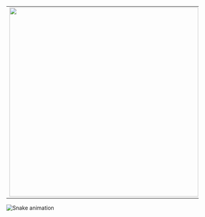 

<center>
  <table>
    <tr>
        <td><img width="495px" align="left" src="https://github-readme-stats.vercel.app/api?username=nessamariano&theme=buefy" /></td>
        <td><img width="400px" align="left" src="https://github-readme-stats.vercel.app/api/top-langs/?username=nessamariano&hide=html&layout=compact&theme=buefy" /</td>  
    </tr>   
  </table>
</center>   




  ![Snake animation](https://github.com/nessamariano/nessamariano/blob/output/github-contribution-grid-snake.svg)
    

